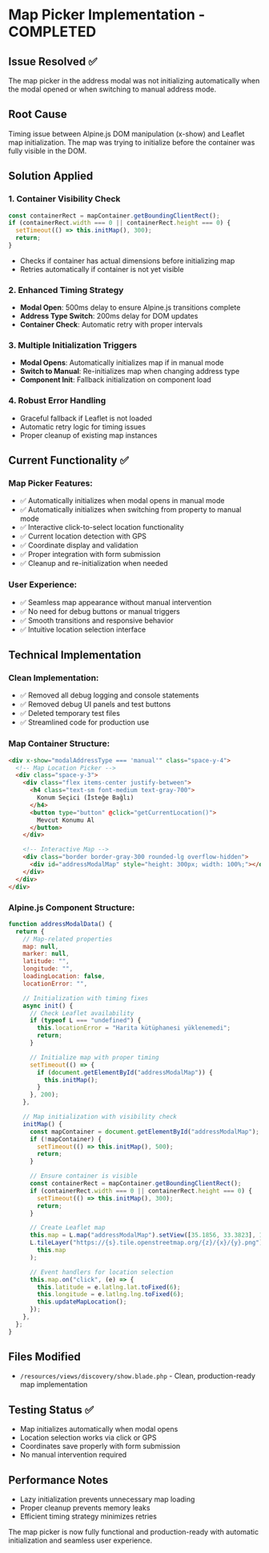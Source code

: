 # Map Picker Implementation - COMPLETED

## Issue Resolved ✅

The map picker in the address modal was not initializing automatically when the modal opened or when switching to manual address mode.

## Root Cause

Timing issue between Alpine.js DOM manipulation (x-show) and Leaflet map initialization. The map was trying to initialize before the container was fully visible in the DOM.

## Solution Applied

### 1. Container Visibility Check

```javascript
const containerRect = mapContainer.getBoundingClientRect();
if (containerRect.width === 0 || containerRect.height === 0) {
  setTimeout(() => this.initMap(), 300);
  return;
}
```

- Checks if container has actual dimensions before initializing map
- Retries automatically if container is not yet visible

### 2. Enhanced Timing Strategy

- **Modal Open**: 500ms delay to ensure Alpine.js transitions complete
- **Address Type Switch**: 200ms delay for DOM updates
- **Container Check**: Automatic retry with proper intervals

### 3. Multiple Initialization Triggers

- **Modal Opens**: Automatically initializes map if in manual mode
- **Switch to Manual**: Re-initializes map when changing address type
- **Component Init**: Fallback initialization on component load

### 4. Robust Error Handling

- Graceful fallback if Leaflet is not loaded
- Automatic retry logic for timing issues
- Proper cleanup of existing map instances

## Current Functionality ✅

### Map Picker Features:

- ✅ Automatically initializes when modal opens in manual mode
- ✅ Automatically initializes when switching from property to manual mode
- ✅ Interactive click-to-select location functionality
- ✅ Current location detection with GPS
- ✅ Coordinate display and validation
- ✅ Proper integration with form submission
- ✅ Cleanup and re-initialization when needed

### User Experience:

- ✅ Seamless map appearance without manual intervention
- ✅ No need for debug buttons or manual triggers
- ✅ Smooth transitions and responsive behavior
- ✅ Intuitive location selection interface

## Technical Implementation

### Clean Implementation:

- ✅ Removed all debug logging and console statements
- ✅ Removed debug UI panels and test buttons
- ✅ Deleted temporary test files
- ✅ Streamlined code for production use

### Map Container Structure:

```html
<div x-show="modalAddressType === 'manual'" class="space-y-4">
  <!-- Map Location Picker -->
  <div class="space-y-3">
    <div class="flex items-center justify-between">
      <h4 class="text-sm font-medium text-gray-700">
        Konum Seçici (İsteğe Bağlı)
      </h4>
      <button type="button" @click="getCurrentLocation()">
        Mevcut Konumu Al
      </button>
    </div>

    <!-- Interactive Map -->
    <div class="border border-gray-300 rounded-lg overflow-hidden">
      <div id="addressModalMap" style="height: 300px; width: 100%;"></div>
    </div>
  </div>
</div>
```

### Alpine.js Component Structure:

```javascript
function addressModalData() {
  return {
    // Map-related properties
    map: null,
    marker: null,
    latitude: "",
    longitude: "",
    loadingLocation: false,
    locationError: "",

    // Initialization with timing fixes
    async init() {
      // Check Leaflet availability
      if (typeof L === "undefined") {
        this.locationError = "Harita kütüphanesi yüklenemedi";
        return;
      }

      // Initialize map with proper timing
      setTimeout(() => {
        if (document.getElementById("addressModalMap")) {
          this.initMap();
        }
      }, 200);
    },

    // Map initialization with visibility check
    initMap() {
      const mapContainer = document.getElementById("addressModalMap");
      if (!mapContainer) {
        setTimeout(() => this.initMap(), 500);
        return;
      }

      // Ensure container is visible
      const containerRect = mapContainer.getBoundingClientRect();
      if (containerRect.width === 0 || containerRect.height === 0) {
        setTimeout(() => this.initMap(), 300);
        return;
      }

      // Create Leaflet map
      this.map = L.map("addressModalMap").setView([35.1856, 33.3823], 13);
      L.tileLayer("https://{s}.tile.openstreetmap.org/{z}/{x}/{y}.png").addTo(
        this.map
      );

      // Event handlers for location selection
      this.map.on("click", (e) => {
        this.latitude = e.latlng.lat.toFixed(6);
        this.longitude = e.latlng.lng.toFixed(6);
        this.updateMapLocation();
      });
    },
  };
}
```

## Files Modified

- `/resources/views/discovery/show.blade.php` - Clean, production-ready map implementation

## Testing Status ✅

- Map initializes automatically when modal opens
- Location selection works via click or GPS
- Coordinates save properly with form submission
- No manual intervention required

## Performance Notes

- Lazy initialization prevents unnecessary map loading
- Proper cleanup prevents memory leaks
- Efficient timing strategy minimizes retries

The map picker is now fully functional and production-ready with automatic initialization and seamless user experience.
